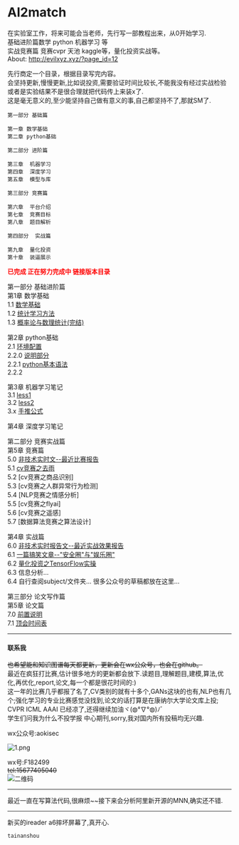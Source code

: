 # AI2match
在实验室工作，将来可能会当老师，先行写一部教程出来，从0开始学习.  
基础进阶篇数学 python 机器学习 等  
实战竞赛篇 竞赛cvpr 天池 kaggle等，量化投资实战等。  
About: <a href="http://evilxyz.xyz/?page_id=12">http://evilxyz.xyz/?page_id=12</a>  



先行商定一个目录，根据目录写完内容。  
会坚持更新,慢慢更新,比如说投资,需要验证时间比较长,不能我没有经过实战检验或者是实验结果不是很合理就把代码传上来装x了.  
这是毫无意义的,至少能坚持自己做有意义的事,自己都坚持不了,那就SM了.  

```
第一部分 基础篇   

第一章 数学基础  
第二章 python基础  

第二部分 进阶篇  

第三章  机器学习  
第四章  深度学习  
第五章  模型与库  

第三部分 竞赛篇  

第六章  平台介绍  
第七章  竞赛目标  
第八章  题目解析  

第四部分  实战篇  

第九章  量化投资  
第十章  装逼展示  
```
<font color ="red"><b>已完成 正在努力完成中 链接版本目录</b></font>  

第一部分 基础进阶篇  
第1章 数学基础  
1.1 [数学基础](basic/math/数学基础.md)  
1.2 [统计学习方法](basic/math/统计学习方法.md)  
1.3 [概率论与数理统计(完结)](basic/math/概率论与数理统计.md)  

第2章 python基础  
2.1 [环境配置](basic/python/环境配置.md)  
2.2.0 [说明部分](basic/python/python基础.md)  
2.2.1 [python基本语法](basic/python/python-syntax.md)  
2.2.2  

第3章 机器学习笔记  
3.1  [less1](notes/MLNote/less1.md)  
3.2  [less2](notes/MLNote/less1.md)  
3.x  [手推公式](notes/shoutui.pdf)  

第4章 深度学习笔记  


第二部分 竞赛实战篇  
第5章 竞赛篇  
5.0  [非技术实时文--最近比赛报告](match/match-recent-report.md)  
5.1  [cv竞赛之去雨](match/cv-match1.md)  
5.2  [cv竞赛之商品识别]  
5.3  [cv竞赛之人群异常行为检测]  
5.4  [NLP竞赛之情感分析]  
5.5  [cv竞赛之flyai]  
5.6  [cv竞赛之遥感]  
5.7  [数据算法竞赛之算法设计]  

第4章  实战篇  
6.0 [非技术实时报告文--最近实战效果报告](subject/subject-recent-report.md)  
6.1 [一篇搞笑文章--"安全圈"与"娱乐圈"](subject/安全圈与娱乐圈.md)  
6.2 [量化投资之TensorFlow实操](subject/tf-invest/tf-investment.md)  
6.3 信息分析...   
6.4 自行查阅subject/文件夹... 很多公众号的草稿都放在这里...  

第三部分 论文写作篇  
第5章  论文篇  
7.0 [前置说明](paper/paper-introduce.md)  
7.1 [顶会时间表](paper/paper-base.md)  

-----

#### 联系我

<del>也希望能和知识图谱每天都更新，更新会在wx公众号，也会在github。</del>  
最近在疯狂打比赛,估计很多地方的更新都会放下.读题目,理解题目,建模,算法,优化,再优化,report,论文,每一个都是很花时间的:)   
这一年的比赛几乎都报了名了,CV类别的就有十多个,GANs这块的也有,NLP也有几个;强化学习的专业比赛感觉没找到,论文的话打算是在康纳尔大学论文库上投;    
CVPR ICML AAAI 已经凉了,还得继续加油ヾ(◍°∇°◍)ﾉﾞ  
学生们问我为什么不投学报 中心期刊,sorry,我对国内所有投稿均无兴趣.  

wx公众号:aokisec  

![1.png](qrcode.png)    

wx号:F182499  
<del>tel:15677405040</del>  
![二维码](selfqrcode.jpg)  

----

最近一直在写算法代码,很麻烦~~接下来会分析阿里新开源的MNN,确实还不错.

----
新买的ireader a6摔坏屏幕了,真开心.
```
tainanshou
```
